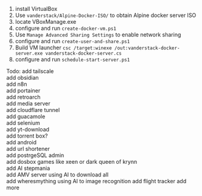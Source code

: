 1. install VirtualBox
2. Use `vanderstack/Alpine-Docker-ISO/` to obtain Alpine docker server ISO
4. locate VBoxManage.exe
5. configure and run `create-docker-vm.ps1`
6. Use `Manage Advanced Sharing Settings` to enable network sharing
7. configure and run `create-user-and-share.ps1`
8. Build VM launcher `csc /target:winexe /out:vanderstack-docker-server.exe vanderstack-docker-server.cs`
9. configure and run `schedule-start-server.ps1`

Todo:
add tailscale  
add obsidian  
add n8n  
add portainer  
add retroarch  
add media server   
add cloudflare tunnel  
add guacamole  
add selenium  
add yt-download  
add torrent box?  
add android  
add url shortener  
add postrgeSQL admin  
add dosbox games like xeen or dark queen of krynn  
add AI stepmania  
add AMV server using AI to download all  
add wheresmything using AI to image recognition 
add flight tracker 
add more
